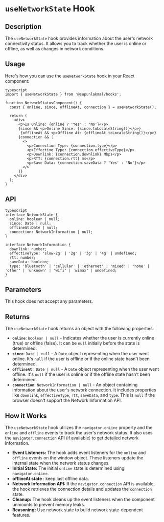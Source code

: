 # `useNetworkState` Hook

## Description

The `useNetworkState` hook provides information about the user's network connectivity status. It allows you to track whether the user is online or offline, as well as changes in network conditions.

## Usage

Here's how you can use the `useNetworkState` hook in your React component:

```
typescript
import { useNetworkState } from '@supunlakmal/hooks';

function NetworkStatusComponent() {
  const { online, since, offlineAt, connection } = useNetworkState();

  return (
    <div>
      <p>Is Online: {online ? 'Yes' : 'No'}</p>
      {since && <p>Online Since: {since.toLocaleString()}</p>}
       {offlineAt && <p>Offline At: {offlineAt.toLocaleString()}</p>}
      {connection && (
        <>
          <p>Connection Type: {connection.type}</p>
          <p>Effective Type: {connection.effectiveType}</p>
          <p>Downlink: {connection.downlink} Mbps</p>
          <p>RTT: {connection.rtt} ms</p>
          <p>Save Data: {connection.saveData ? 'Yes' : 'No'}</p>
        </>
      )}
    </div>
  );
}
```

## API

```
typescript
interface NetworkState {
  online: boolean | null;
  since: Date | null;
  offlineAt:Date | null;
  connection: NetworkInformation | null;
}

interface NetworkInformation {
  downlink: number;
  effectiveType: 'slow-2g' | '2g' | '3g' | '4g' | undefined;
  rtt: number;
  saveData: boolean;
  type: 'bluetooth' | 'cellular' | 'ethernet' | 'mixed' | 'none' | 'other' | 'unknown' | 'wifi' | 'wimax' | undefined;
}
```

## Parameters

This hook does not accept any parameters.

## Returns

The `useNetworkState` hook returns an object with the following properties:

- **`online`**: `boolean | null` - Indicates whether the user is currently online (true) or offline (false). It can be `null` initially before the state is determined.
- **`since`**: `Date | null` - A `Date` object representing when the user went online. It's `null` if the user is offline or if the online state hasn't been determined.
- **`offlineAt`** : `Date | null` - A `Date` object representing when the user went offline. It's `null` if the user is online or if the offline state hasn't been determined.
- **`connection`**: `NetworkInformation | null` - An object containing information about the user's network connection. It includes properties like `downlink`, `effectiveType`, `rtt`, `saveData`, and `type`. This is `null` if the browser doesn't support the Network Information API.

## How it Works

The `useNetworkState` hook utilizes the `navigator.onLine` property and the `online` and `offline` events to track the user's network status. It also uses the `navigator.connection` API (if available) to get detailed network information.

- **Event Listeners:** The hook adds event listeners for the `online` and `offline` events on the window object. These listeners update the internal state when the network status changes.
- **Initial State:** The initial `online` state is determined using `navigator.onLine`.
- **offlineAt state** : keep last offline data.
- **Network Information API:** If the `navigator.connection` API is available, the hook retrieves the connection details and updates the `connection` state.
- **Cleanup:** The hook cleans up the event listeners when the component unmounts to prevent memory leaks.
- **Reasoning:** Use network state to build network state-dependent features.

